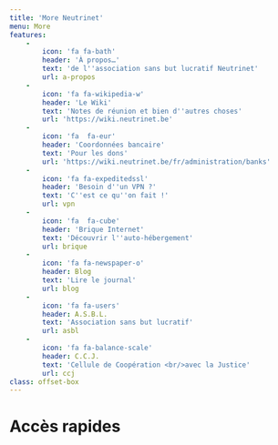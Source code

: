 ```yaml
---
title: 'More Neutrinet'
menu: More
features:
    -
        icon: 'fa fa-bath'
        header: 'À propos…'
        text: 'de l''association sans but lucratif Neutrinet'
        url: a-propos
    -
        icon: 'fa fa-wikipedia-w'
        header: 'Le Wiki'
        text: 'Notes de réunion et bien d''autres choses'
        url: 'https://wiki.neutrinet.be'
    -
        icon: 'fa  fa-eur'
        header: 'Coordonnées bancaire'
        text: 'Pour les dons'
        url: 'https://wiki.neutrinet.be/fr/administration/banks'
    -
        icon: 'fa fa-expeditedssl'
        header: 'Besoin d''un VPN ?'
        text: 'C''est ce qu''on fait !'
        url: vpn
    -
        icon: 'fa  fa-cube'
        header: 'Brique Internet'
        text: 'Découvrir l''auto-hébergement'
        url: brique
    -
        icon: 'fa fa-newspaper-o'
        header: Blog
        text: 'Lire le journal'
        url: blog
    -
        icon: 'fa fa-users'
        header: A.S.B.L.
        text: 'Association sans but lucratif'
        url: asbl
    -
        icon: 'fa fa-balance-scale'
        header: C.C.J.
        text: 'Cellule de Coopération <br/>avec la Justice'
        url: ccj
class: offset-box
---
```


# Accès rapides